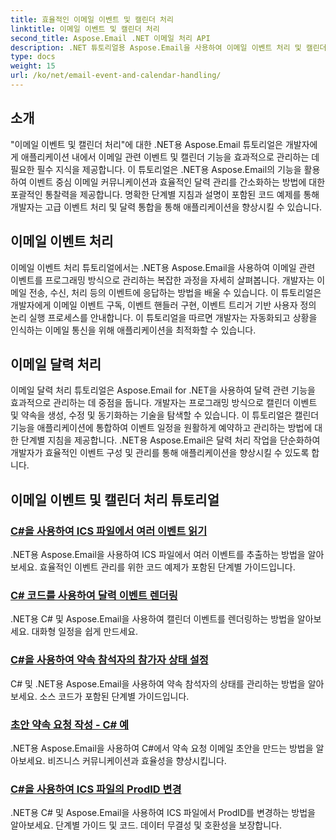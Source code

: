 ```yaml
---
title: 효율적인 이메일 이벤트 및 캘린더 처리
linktitle: 이메일 이벤트 및 캘린더 처리
second_title: Aspose.Email .NET 이메일 처리 API
description: .NET 튜토리얼용 Aspose.Email을 사용하여 이메일 이벤트 처리 및 캘린더 관리를 간소화하세요. 이메일 이벤트를 자동화하고 캘린더 기능을 원활하게 통합하는 방법을 알아보세요.
type: docs
weight: 15
url: /ko/net/email-event-and-calendar-handling/
---
```


## 소개

"이메일 이벤트 및 캘린더 처리"에 대한 .NET용 Aspose.Email 튜토리얼은 개발자에게 애플리케이션 내에서 이메일 관련 이벤트 및 캘린더 기능을 효과적으로 관리하는 데 필요한 필수 지식을 제공합니다. 이 튜토리얼은 .NET용 Aspose.Email의 기능을 활용하여 이벤트 중심 이메일 커뮤니케이션과 효율적인 달력 관리를 간소화하는 방법에 대한 포괄적인 통찰력을 제공합니다. 명확한 단계별 지침과 설명이 포함된 코드 예제를 통해 개발자는 고급 이벤트 처리 및 달력 통합을 통해 애플리케이션을 향상시킬 수 있습니다.

## 이메일 이벤트 처리

이메일 이벤트 처리 튜토리얼에서는 .NET용 Aspose.Email을 사용하여 이메일 관련 이벤트를 프로그래밍 방식으로 관리하는 복잡한 과정을 자세히 살펴봅니다. 개발자는 이메일 전송, 수신, 처리 등의 이벤트에 응답하는 방법을 배울 수 있습니다. 이 튜토리얼은 개발자에게 이메일 이벤트 구독, 이벤트 핸들러 구현, 이벤트 트리거 기반 사용자 정의 논리 실행 프로세스를 안내합니다. 이 튜토리얼을 따르면 개발자는 자동화되고 상황을 인식하는 이메일 통신을 위해 애플리케이션을 최적화할 수 있습니다.

## 이메일 달력 처리

이메일 달력 처리 튜토리얼은 Aspose.Email for .NET을 사용하여 달력 관련 기능을 효과적으로 관리하는 데 중점을 둡니다. 개발자는 프로그래밍 방식으로 캘린더 이벤트 및 약속을 생성, 수정 및 동기화하는 기술을 탐색할 수 있습니다. 이 튜토리얼은 캘린더 기능을 애플리케이션에 통합하여 이벤트 일정을 원활하게 예약하고 관리하는 방법에 대한 단계별 지침을 제공합니다. .NET용 Aspose.Email은 달력 처리 작업을 단순화하여 개발자가 효율적인 이벤트 구성 및 관리를 통해 애플리케이션을 향상시킬 수 있도록 합니다.

## 이메일 이벤트 및 캘린더 처리 튜토리얼

### [C#을 사용하여 ICS 파일에서 여러 이벤트 읽기](./reading-multiple-events-from-ics-files-with-csharp/)
.NET용 Aspose.Email을 사용하여 ICS 파일에서 여러 이벤트를 추출하는 방법을 알아보세요. 효율적인 이벤트 관리를 위한 코드 예제가 포함된 단계별 가이드입니다.
### [C# 코드를 사용하여 달력 이벤트 렌더링](./rendering-calendar-events-using-csharp-code/)
.NET용 C# 및 Aspose.Email을 사용하여 캘린더 이벤트를 렌더링하는 방법을 알아보세요. 대화형 일정을 쉽게 만드세요.
### [C#을 사용하여 약속 참석자의 참가자 상태 설정](./setting-participant-status-for-appointment-attendees-with-csharp/)
C# 및 .NET용 Aspose.Email을 사용하여 약속 참석자의 상태를 관리하는 방법을 알아보세요. 소스 코드가 포함된 단계별 가이드입니다.
### [초안 약속 요청 작성 - C# 예](./crafting-a-draft-appointment-request-csharp-example/)
.NET용 Aspose.Email을 사용하여 C#에서 약속 요청 이메일 초안을 만드는 방법을 알아보세요. 비즈니스 커뮤니케이션과 효율성을 향상시킵니다.
### [C#을 사용하여 ICS 파일의 ProdID 변경](./altering-prodid-in-ics-files-with-csharp/)
.NET용 C# 및 Aspose.Email을 사용하여 ICS 파일에서 ProdID를 변경하는 방법을 알아보세요. 단계별 가이드 및 코드. 데이터 무결성 및 호환성을 보장합니다. 